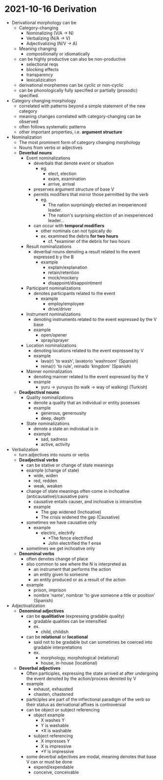 # 2021-10-16 Derivation

* Derivational morphology can be
  * Category-changing
    * Nominalizing (V/A -> N)
    * Verbalizing (N/A -> V)
    * Adjectivalizing (N/V -> A)
  * Meaning changing
    * compositionally or idiomatically
  * can be highly productive can also be non-productive
    * selectional reqs
    * blocking effects
    * transparency
    * lexicalizication
  * derivational morphemes can be cyclic or non-cyclic
  * can be phonologically fully specified or partially (prosodic) specified.
* Category changing morphology
  * correlated with patterns beyond a simple statement of the new category
  * meaning changes correlated with category-changing can be observed
  * often follows systematic patterns
  * other important properties, i.e. **argument structure**
* Nominalization
  * The most prominent form of category changing morphology
  * Nouns from verbs or adjectives
  * **Deverbal nouns**
    * Event nominalizations
      * deverbals that denote event or situation
        * eg.
          * elect, election
          * exam, examination
          * arrive, arrival
      * preserves argument structure of base V
      * permits modifiers that mirror those permitted by the verb
        * eg. 
          * The nation surprisingly elected an inexperienced leader.
          * The nation's surprising election of an inexperienced leader...
      * can occur with **temporal modifiers**
        * other nominals can not typically do 
        * ex. examined the debris **for two hours**
          * cf. \*examiner of the debris for two hours
    * Result nominalizations
      * deverbal nouns denoting a result related to the event expressed b y the B
        * example
          * explain/explanation
          * retain/retention
          * mock/mockery
          * disappoint/disappointment
    * Participant nominalizations
      * denotes participants related to the event
        * example
          * employ/employee
          * drive/driver
    * Instrument nominalizations
      * denoting instruments related to the event expressed by the V base
      * example
        * open/opener
        * spray/sprayer
    * Location nominalizations
      * denoting locations related to the event expressed by V
      * example
        * lava(r) 'to wash', lavatorio 'washroom' (Spanish)
        * reina(r) 'to rule', reinado 'kingdom' (Spanish)
    * Manner nominalization
      * denoting manner related to the event expressed by the V
      * example
        * yuru -> yuruyus (to walk -> way of walking) (Turkish)
  * **Deadjectival nouns**
    * Quality nominalizations
       * denote a quality that an individual or entity posesses
       * example
         * generous, generousity
         * deep, depth
    * State nominalizations
      * denote a state an individual is in
      * example
        * sad, sadness
        * active, activity
* Verbalization
  * turn adjectives into nouns or verbs
  * **Deadjectival verbs**
    * can be stative or change of state meanings
    * example (change of state)
      * wide, widen 
      * red, redden 
      * weak, weaken
    * change of state meanings often come in inchoative (anticausative)/causative pairs
      * causative entails causer, and inchoative is intransitive
      * example
        * The gap widened (Inchoative)
        * The crisis widened the gap (Causative)
    * sometimes we have causative only
      * example
        * electric, electrify
          * \*The fence electrified
          * John electrified the f ense 
    * sometimes we get inchoative only
  * **Denominal verbs**
    * often denotes change of place
    * also common to see where the N is interpreted as
      * an instrument that performs the action
      * an entity given to someone
      * an entity produced or as a result of the action
    * example
      * prison, imprison
      * nombre 'name', nombrar 'to give someone a title or position' (Spanish)
* Adjectivalization
  * **Denominal adjectives**
    * can be **qualitiative** (expressing gradable quality)
      * gradable qualities can be intensified
      * ex.
        * child, childish
    * can be **relational** or **locational**
      * said not to be gradable but can sometimes be coerced into gradable interpretations
      * ex.
        * morphology, morphological (relational)
        * house, in-house (locational)
  * **Deverbal adjectives**
    * Often participles, expressing the state arrived at after undergoing the event denoted by the action/process denoted by V
    * example
      * exhaust, exhausted
      * chasten, chastened
    * participles are part of the inflectional paradigm of the verb so their status as derivational affixes is controversial
    * can be object or subject referencing
      * object example
        * X washes Y
        * Y is washable
        * \*X is washable
      * subject referencing
        * X impresses Y
        * X is impressive
        * \*Y is impressive
    * some deverbal adjectives are modal, meaning denotes that base V can or must be done
      * expend/expendable
      * conceive, conceivable